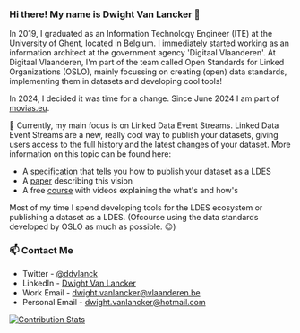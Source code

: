 ### Hi there! My name is Dwight Van Lancker 👋

In 2019, I graduated as an Information Technology Engineer (ITE) at the University of Ghent, located in Belgium. I immediately started working as an information architect at the government agency 'Digitaal Vlaanderen'. At Digitaal Vlaanderen, I'm part of the team called Open Standards for Linked Organizations (OSLO), mainly focussing on creating (open) data standards, implementing them in datasets and developing cool tools!

In 2024, I decided it was time for a change. Since June 2024 I am part of [movias.eu](https://movias.eu/).

🔭 Currently, my main focus is on Linked Data Event Streams. Linked Data Event Streams are a new, really cool way to publish your datasets, giving users access to the full history and the latest changes of your dataset. More information on this topic can be found here:
- A [specification](https://w3id.org/ldes/specification) that tells you how to publish your dataset as a LDES
- A [paper](https://github.com/ddvlanck/Publishing-Base-Registries-As-LDES/blob/master/Linked-Data-Event-Streams.pdf) describing this vision
- A free [course](https://academy.europa.eu/courses/publishing-data-with-linked-data-event-streams-why-and-how?lang=sv) with videos explaining the what's and how's

Most of my time I spend developing tools for the LDES ecosystem or publishing a dataset as a LDES. (Ofcourse using the data standards developed by OSLO as much as possible. 😉)

### 📫 Contact Me

- Twitter - [@ddvlanck](https://twitter.com/ddvlanck)
- LinkedIn - [Dwight Van Lancker](https://www.linkedin.com/in/dwightvanlancker/)
- Work Email - [dwight.vanlancker@vlaanderen.be](mailto:dwight.vanlancker@vlaanderen.be)
- Personal Email - [dwight.vanlancker@hotmail.com](mailto:dwight.vanlancker@hotmail.com)

[![Contribution Stats](https://github-contribution-stats.vercel.app/api/?username=ddvlanck)](https://github.com/ddvlanck)

<!--
**ddvlanck/ddvlanck** is a ✨ _special_ ✨ repository because its `README.md` (this file) appears on your GitHub profile.

Here are some ideas to get you started:

- 🔭 I’m currently working on ...
- 🌱 I’m currently learning ...
- 👯 I’m looking to collaborate on ...
- 🤔 I’m looking for help with ...
- 💬 Ask me about ...
- 📫 How to reach me: ...
- 😄 Pronouns: ...
- ⚡ Fun fact: ...
-->

